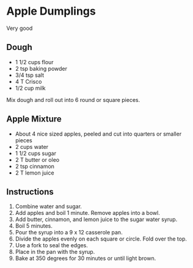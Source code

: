 # Apple Dumplings

Very good

## Dough

- 1 1/2 cups flour
- 2 tsp baking powder
- 3/4 tsp salt
- 4 T Crisco
- 1/2 cup milk

Mix dough and roll out into 6 round or square pieces.

## Apple Mixture

- About 4 nice sized apples, peeled and cut into quarters or smaller pieces
- 2 cups water
- 1 1/2 cups sugar
- 2 T butter or oleo
- 2 tsp cinnamon
- 2 T lemon juice

## Instructions

1. Combine water and sugar.
2. Add apples and boil 1 minute. Remove apples into a bowl.
3. Add butter, cinnamon, and lemon juice to the sugar water syrup.
4. Boil 5 minutes.
5. Pour the syrup into a 9 x 12 casserole pan.
6. Divide the apples evenly on each square or circle. Fold over the top.
7. Use a fork to seal the edges.
8. Place in the pan with the syrup.
9. Bake at 350 degrees for 30 minutes or until light brown.
